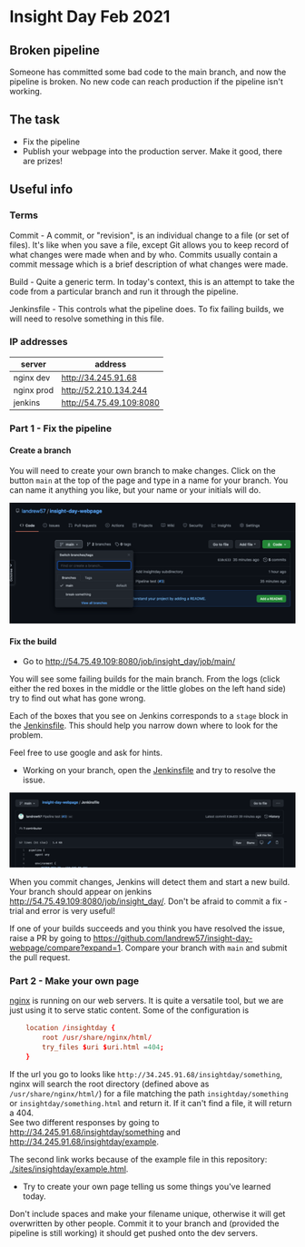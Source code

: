 # Insight Day Feb 2021

## Broken pipeline
Someone has committed some bad code to the main branch, and now the pipeline
is broken.  No new code can reach production if the pipeline isn't working.

## The task

- Fix the pipeline
- Publish your webpage into the production server.  Make it good, there are prizes!

## Useful info

### Terms

Commit - A commit, or "revision", is an individual change to a file (or set of files). It's like when you save a file, except Git allows you to keep record of what changes were made when and by who. Commits usually contain a commit message which is a brief description of what changes were made.

Build - Quite a generic term.  In today's context, this is an attempt to take the code from a particular branch and run it through the pipeline.

Jenkinsfile - This controls what the pipeline does.  To fix failing builds, we will need to resolve something in this file.

### IP addresses

| server | address |
|------------|------------|
| nginx dev  | http://34.245.91.68 |
| nginx prod | http://52.210.134.244 |
| jenkins    | http://54.75.49.109:8080 |



### Part 1 - Fix the pipeline

#### Create a branch

You will need to create your own branch to make changes.  Click on the button
`main` at the top of the page and type in a name for your branch.
You can name it anything you like, but your name or your initials will do.

![image info](./images/create_branch.png)

#### Fix the build

- Go to http://54.75.49.109:8080/job/insight_day/job/main/

You will see some failing builds for the main branch.  From the logs (click either the red boxes in the middle
or the little globes on the left hand side) try to find out what has gone wrong.

Each of the boxes that you see on Jenkins corresponds to a `stage`
block in the [Jenkinsfile](./Jenkinsfile).  This should help you narrow down where to look for the problem.

Feel free to use google and ask for hints.

- Working on your branch, open the [Jenkinsfile](./Jenkinsfile) and try to resolve the issue.


![image info](./images/edit_file.png)

When you commit changes, Jenkins will detect them and start a new build.  Your branch should appear on jenkins http://54.75.49.109:8080/job/insight_day/.  Don't be afraid to commit a fix - trial and error is very useful!

If one of your builds succeeds and you think you have resolved the issue, 
raise a PR by going to https://github.com/landrew57/insight-day-webpage/compare?expand=1.  Compare your branch with `main` and submit the pull request.

### Part 2 - Make your own page

[nginx](https://www.nginx.com/) is running on our web servers.  It is quite a versatile
tool, but we are just using it to serve static content.  Some of the configuration is

```conf
    location /insightday {
        root /usr/share/nginx/html/
        try_files $uri $uri.html =404;
    }
```

If the url you go to looks like `http://34.245.91.68/insightday/something`, nginx will search the root directory
(defined above as `/usr/share/nginx/html/`) for a file matching the path `insightday/something` or `insightday/something.html` and return it. 
If it can't find a file, it will return a 404.  
See two different responses by going to http://34.245.91.68/insightday/something
and http://34.245.91.68/insightday/example.

The second link works because of the example file in this repository: [./sites/insightday/example.html](./sites/insightday/example.html).
- Try to create your own page telling us some things you've learned today. 

Don't include spaces and make your filename unique, otherwise it will get overwritten by other people. 
Commit it to your branch and (provided the pipeline is still working) it should get pushed onto the dev servers.
